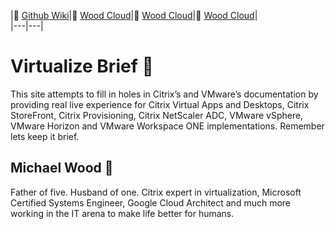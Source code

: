 |:newspaper: [Github Wiki](https://github.com/virtualizebrief/home/wiki)|:convenience_store: [Wood Cloud](https://marketplace.woodcloud.one/)|:convenience_store: [Wood Cloud](https://marketplace.woodcloud.one/)|:convenience_store: [Wood Cloud](https://marketplace.woodcloud.one/)|  
|---|---|

# Virtualize Brief :briefcase:
This site attempts to fill in holes in Citrix’s and VMware’s documentation by providing real live experience for Citrix Virtual Apps and Desktops, Citrix StoreFront, Citrix Provisioning, Citrix NetScaler ADC, VMware vSphere, VMware Horizon and VMware Workspace ONE implementations. Remember lets keep it brief.

## Michael Wood :runner:
Father of five. Husband of one. Citrix expert in virtualization, Microsoft Certified Systems Engineer, Google Cloud Architect and much more working in the IT arena to make life better for humans.
